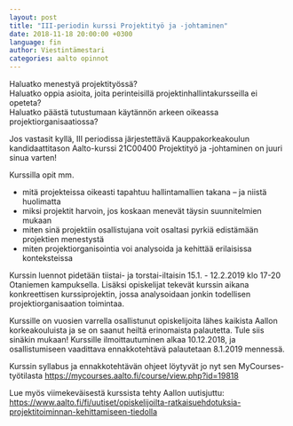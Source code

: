 ```yaml
---
layout: post
title: "III-periodin kurssi Projektityö ja -johtaminen"
date: 2018-11-18 20:00:00 +0300
language: fin
author: Viestintämestari
categories: aalto opinnot
---
```

Haluatko menestyä projektityössä?<br>
Haluatko oppia asioita, joita perinteisillä projektinhallintakursseilla ei opeteta?<br>
Haluatko päästä tutustumaan käytännön arkeen oikeassa projektiorganisaatiossa?

Jos vastasit kyllä, III periodissa järjestettävä Kauppakorkeakoulun kandidaattitason Aalto-kurssi 21C00400 Projektityö ja -johtaminen on juuri sinua varten!

Kurssilla opit mm.
- mitä projekteissa oikeasti tapahtuu hallintamallien takana – ja niistä huolimatta
- miksi projektit harvoin, jos koskaan menevät täysin suunnitelmien mukaan
- miten sinä projektiin osallistujana voit osaltasi pyrkiä edistämään projektien menestystä
- miten projektiorganisointia voi analysoida ja kehittää erilaisissa konteksteissa

Kurssin luennot pidetään tiistai- ja torstai-iltaisin 15.1. - 12.2.2019 klo 17-20 Otaniemen kampuksella. Lisäksi opiskelijat tekevät kurssin aikana konkreettisen kurssiprojektin, jossa analysoidaan jonkin todellisen projektiorganisaation toimintaa.

Kurssille on vuosien varrella osallistunut opiskelijoita lähes kaikista Aallon korkeakouluista ja se on saanut heiltä erinomaista palautetta. Tule siis sinäkin mukaan! Kurssille ilmoittautuminen alkaa 10.12.2018, ja osallistumiseen vaadittava ennakkotehtävä palautetaan 8.1.2019 mennessä.

Kurssin syllabus ja ennakkotehtävän ohjeet löytyvät jo nyt sen MyCourses-työtilasta <https://mycourses.aalto.fi/course/view.php?id=19818>

Lue myös viimekeväisestä kurssista tehty Aallon uutisjuttu: <https://www.aalto.fi/fi/uutiset/opiskelijoilta-ratkaisuehdotuksia-projektitoiminnan-kehittamiseen-tiedolla>